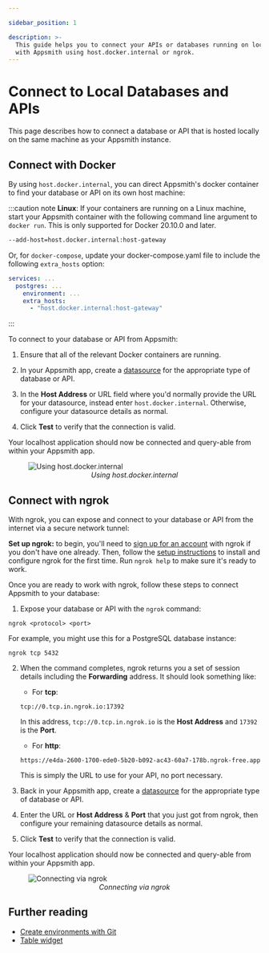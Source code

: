 ```yaml
---

sidebar_position: 1

description: >-
  This guide helps you to connect your APIs or databases running on localhost
  with Appsmith using host.docker.internal or ngrok.
---
```


# Connect to Local Databases and APIs

This page describes how to connect a database or API that is hosted locally on the same machine as your Appsmith instance.

## Connect with Docker

By using `host.docker.internal`, you can direct Appsmith's docker container to find your database or API on its own host machine:

<VideoEmbed host="youtube" videoId="4XlgsVekzhI" title="Connect to databases/APIs running on localhost" caption="Connect to databases/APIs running on localhost"/>

:::caution note
**Linux**: If your containers are running on a Linux machine, start your Appsmith container with the following command line argument to `docker run`. This is only supported for Docker 20.10.0 and later.

```bash
--add-host=host.docker.internal:host-gateway
```

Or, for `docker-compose`, update your docker-compose.yaml file to include the following `extra_hosts` option:

```yml
services: ...
  postgres: ...
    environment: ...
    extra_hosts:
      - "host.docker.internal:host-gateway"
```

:::

To connect to your database or API from Appsmith:

1. Ensure that all of the relevant Docker containers are running.

2. In your Appsmith app, create a [datasource](/core-concepts/connecting-to-data-sources) for the appropriate type of database or API.

3. In the **Host Address** or URL field where you'd normally provide the URL for your datasource, instead enter `host.docker.internal`. Otherwise, configure your datasource details as normal.

4. Click **Test** to verify that the connection is valid.

Your localhost application should now be connected and query-able from within your Appsmith app.

<figure>
  <img src="/img/local_db_config.png" style={{width: "100%", height: "auto"}} alt="Using host.docker.internal" />
  <figcaption align="center"><i>Using host.docker.internal</i></figcaption>
</figure>

## Connect with ngrok

With ngrok, you can expose and connect to your database or API from the internet via a secure network tunnel:

<VideoEmbed host="youtube" videoId="IUX2rXmS17E" title="Connect to localhost using ngrok" caption="Connect to localhost using ngrok"/>

**Set up ngrok:** to begin, you'll need to [sign up for an account](https://dashboard.ngrok.com/signup) with ngrok if you don't have one already. Then, follow the [setup instructions](https://dashboard.ngrok.com/get-started/setup) to install and configure ngrok for the first time. Run `ngrok help` to make sure it's ready to work.

Once you are ready to work with ngrok, follow these steps to connect Appsmith to your database:

1. Expose your database or API with the ```ngrok``` command:
  ```
  ngrok <protocol> <port>
  ```
  For example, you might use this for a PostgreSQL database instance:
  ```
  ngrok tcp 5432
  ```

2. When the command completes, ngrok returns you a set of session details including the **Forwarding** address. It should look something like:
    * For **tcp**:
    ```
    tcp://0.tcp.in.ngrok.io:17392
    ```
    In this address, `tcp://0.tcp.in.ngrok.io` is the **Host Address** and `17392` is the **Port**.

    * For **http**:
    ```
    https://e4da-2600-1700-ede0-5b20-b092-ac43-60a7-178b.ngrok-free.app
    ```
    This is simply the URL to use for your API, no port necessary.

3. Back in your Appsmith app, create a [datasource](/core-concepts/connecting-to-data-sources) for the appropriate type of database or API.

4. Enter the URL or **Host Address** & **Port** that you just got from ngrok, then configure your remaining datasource details as normal.

5. Click **Test** to verify that the connection is valid.

Your localhost application should now be connected and query-able from within your Appsmith app.

<figure>
  <img src="/img/ngrok-config-example.png" style={{width: "100%", height: "auto"}} alt="Connecting via ngrok" />
  <figcaption align="center"><i>Connecting via ngrok</i></figcaption>
</figure>


## Further reading

* [Create environments with Git](/advanced-concepts/version-control-with-git/environments-with-git)
* [Table widget](/reference/widgets/table)